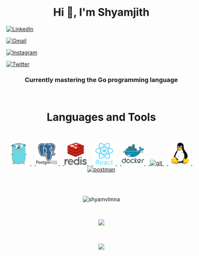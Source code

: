 <h1 align="center">Hi 👋, I'm Shyamjith</h1>
<!-- <h3 align="center">A passionate developer from India</h3><br> -->

<p align="center">

<a href="https://www.linkedin.com/in/shyamjithpalakkandy/" target="blank"><img src="https://img.shields.io/badge/linkedin-%230077B5.svg?&style=for-the-badge&logo=linkedin&logoColor=white" alt="LinkedIn" /></a>&nbsp;
   
<a href="mailto:shyamvlmna@gmail.com?subject=Hello, Shyamjith" target="blank"><img src="https://img.shields.io/badge/gmail-%23D14836.svg?&style=for-the-badge&logo=gmail&logoColor=white" alt="Gmail"/></a>&nbsp;
   
<a href="https://instagram.com/shyam_vlmna" target="blank"><img src="https://img.shields.io/badge/instagram-%23E4405F.svg?style=for-the-badge&logo=Instagram&logoColor=white" alt="Instagram"/></a>&nbsp;
   
<a href="https://twitter.com/shyamvlmna" target="blank"><img src="https://img.shields.io/badge/twitter-1DA1F2.svg?style=for-the-badge&logo=twitter&logoColor=white" alt="Twitter"/></a>

</p>

<h3 align="center">Currently mastering the Go programming language</h3>
<br>
<h1 align="center">Languages and Tools</h1><br>
<p align="center">
   <a href="https://golang.org" target="_blank" rel="noreferrer"> <img src="https://raw.githubusercontent.com/devicons/devicon/master/icons/go/go-original.svg" alt="go" width="60" height="60"/> </a>&nbsp;&nbsp;<a href="https://www.postgresql.org" target="_blank" rel="noreferrer"> <img src="https://raw.githubusercontent.com/devicons/devicon/master/icons/postgresql/postgresql-original-wordmark.svg" alt="postgresql" width="60" height="60"/> </a>&nbsp;&nbsp;<a href="https://redis.io" target="_blank" rel="noreferrer"> <img src="https://raw.githubusercontent.com/devicons/devicon/master/icons/redis/redis-original-wordmark.svg" alt="redis" width="60" height="60"/> </a>&nbsp;&nbsp;<a href="https://reactjs.org/" target="_blank" rel="noreferrer"> <img src="https://raw.githubusercontent.com/devicons/devicon/master/icons/react/react-original-wordmark.svg" alt="react" width="60" height="60"/> </a>&nbsp;&nbsp;<a href="https://www.docker.com/" target="_blank" rel="noreferrer"> <img src="https://raw.githubusercontent.com/devicons/devicon/master/icons/docker/docker-original-wordmark.svg" alt="docker" width="60" height="60"/> </a>&nbsp;&nbsp;<a href="https://git-scm.com/" target="_blank" rel="noreferrer"> <img src="https://www.vectorlogo.zone/logos/git-scm/git-scm-icon.svg" alt="git" width="60" height="60"/> </a>&nbsp;&nbsp;<a href="https://www.linux.org/" target="_blank" rel="noreferrer"> <img src="https://raw.githubusercontent.com/devicons/devicon/master/icons/linux/linux-original.svg" alt="linux" width="60" height="60"/> </a>&nbsp;&nbsp;<a href="https://postman.com" target="_blank" rel="noreferrer"> <img src="https://www.vectorlogo.zone/logos/getpostman/getpostman-icon.svg" alt="postman" width="60" height="60"/> </a> </p>
 <br>
 <br>
<p  align="center" ><img src="https://github-readme-stats.vercel.app/api/top-langs?username=shyamvlmna&show_icons=true&locale=en&layout=compact" alt="shyamvlmna"  width="50%" /></p>

 <br>
<!--     <a href="https://github.com/shyamvlmna"> -->
 <p align="center"> <img width="49.5%" src="https://github-readme-stats.vercel.app/api?username=shyamvlmna&show_icons=true&hide_border=true"/></p>
         <br>
 <p align="center"> <img width="49.5%" src="https://github-readme-streak-stats.herokuapp.com/?user=shyamvlmna&hide_border=true" /></a></p>
